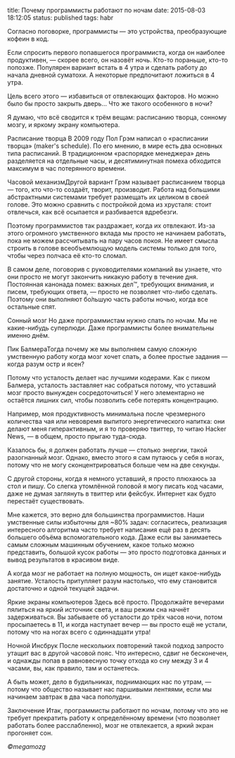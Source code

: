 title: Почему программисты работают по ночам
date: 2015-08-03 18:12:05
status: published
tags: habr

Согласно поговорке, программисты — это устройства, преобразующие кофеин в код.

Если спросить первого попавшегося программиста, когда он наиболее продуктивен, — скорее всего, он назовёт ночь. Кто-то пораньше, кто-то попозже. Популярен вариант встать в 4 утра и сделать работу до начала дневной суматохи. А некоторые предпочитают ложиться в 4 утра.

Цель всего этого — избавиться от отвлекающих факторов. Но можно было бы просто закрыть дверь… Что же такого особенного в ночи?

Я думаю, что всё сводится к трём вещам: расписанию творца, сонному мозгу, и яркому экрану компьютера.

Расписание творца
В 2009 году Пол Грэм написал о «расписании творца» (maker's schedule). По его мнению, в мире есть два основных типа расписаний. В традиционном «распорядке менеджера» день разделяется на отдельные часы, и десятиминутная помеха обходится максимум в час потерянного времени.

Часовой механизмДругой вариант Грэм называет расписанием творца — того, кто что-то создаёт, творит, производит. Работа над большими абстрактными системами требует размещать их целиком в своей голове. Это можно сравнить с постройкой дома из хрусталя: стоит отвлечься, как всё осыпается и разбивается вдребезги.

Поэтому программистов так раздражает, когда их отвлекают.
Из-за этого огромного умственного вклада мы просто не начинаем работать, пока не можем рассчитывать на пару часов покоя. Не имеет смысла строить в голове всеобъемлющую модель системы только для того, чтобы через полчаса её кто-то сломал.

В самом деле, поговорив с руководителями компаний вы узнаете, что они просто не могут закончить никакую работу в течение дня. Постоянная канонада помех: важных дел™, требующих внимания, и писем, требующих ответа, — просто не позволяет что-либо сделать. Поэтому они выполняют бо́льшую часть работы ночью, когда все остальные спят.

Сонный мозг
Но даже программистам нужно спать по ночам. Мы не какие-нибудь суперлюди. Даже программисты более внимательны именно днём.

Пик БалмераТогда почему же мы выполняем самую сложную умственную работу когда мозг хочет спать, а более простые задания — когда разум остр и ясен?

Потому что усталость делает нас лучшими кодерами.
Как с пиком Балмера, усталость заставляет нас собраться потому, что уставший мозг просто вынужден сосредоточиться! У него элементарно не остаётся лишних сил, чтобы позволить себе потерять концентрацию.

Например, моя продуктивность минимальна после чрезмерного количества чая или невовремя выпитого энергетического напитка: они делают меня гиперактивным, и я то проверяю твиттер, то читаю Hacker News, — в общем, просто прыгаю туда-сюда.

Казалось бы, я должен работать лучше — столько энергии, такой разогнанный мозг. Однако, вместо этого я сам путаюсь у себя в ногах, потому что не могу сконцентрироваться больше чем на две секунды.

С другой стороны, когда я немного уставший, я просто плюхаюсь за стол и пишу. Со слегка утомлённой головой я могу писать код часами, даже не думая заглянуть в твиттер или фейсбук. Интернет как будто перестаёт существовать.

Мне кажется, это верно для большинства программистов. Наши умственные силы избыточны для ~80% задач: согласитесь, реализация интересного алгоритма часто требует написания ещё раз в десять большего объёма вспомогательного кода. Даже если вы занимаетесь самым сложным машинным обучением, какое только можно представить, большой кусок работы — это просто подготовка данных и вывод результатов в красивом видe.

А когда мозг не работает на полную мощность, он ищет какое-нибудь занятие. Усталость притупляет разум настолько, что ему становится достаточно и одной текущей задачи.

Яркие экраны компьютеров
Здесь всё просто. Продолжайте вечерами пялиться на яркий источник света, и ваш режим сна начнёт задерживаться. Вы забываете об усталости до трёх часов ночи, потом просыпаетесь в 11, и когда наступает вечер — вы просто ещё не устали, потому что на ногах всего с одиннадцати утра!

Ночной Инсбрук
После нескольких повторений такой подход запросто утащит вас в другой часовой пояс. Что интересно, сдвиг не бесконечен, и однажды попав в равновесную точку отхода ко сну между 3 и 4 часами, вы, как правило, там и останетесь.

А быть может, дело в будильниках, поднимающих нас по утрам, — потому что общество называет нас паршивыми лентяями, если мы начинаем завтрак в два часа пополудни.

Заключение
Итак, программисты работают по ночам, потому что это не требует прекратить работу к определённому времени (что позволяет работать более расслабленно), мозг не отвлекается, а яркий экран прогоняет сон.

*©megamozg*